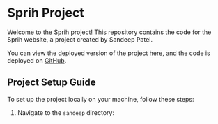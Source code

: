 # Sprih Project

Welcome to the Sprih project! This repository contains the code for the Sprih website, a project created by Sandeep Patel.

You can view the deployed version of the project [here](https://sprihsandeep.netlify.app/), and the code is deployed on [GitHub](https://github.com/sandeeppatel2001/Sprih).

## Project Setup Guide

To set up the project locally on your machine, follow these steps:

1. Navigate to the `sandeep` directory:
